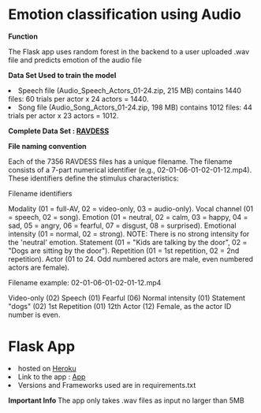 <h1>Emotion classification using Audio</h1>

<b> Function </b>

The Flask app uses random forest in the backend to a user uploaded .wav file and predicts emotion of the audio file


<b> Data Set Used to train the model </b>

<li>Speech file (Audio_Speech_Actors_01-24.zip, 215 MB) contains 1440 files: 60 trials per actor x 24 actors = 1440.</li>
<li>Song file (Audio_Song_Actors_01-24.zip, 198 MB) contains 1012 files: 44 trials per actor x 23 actors = 1012.</li>

<b> Complete Data Set        : <a href="https://zenodo.org/record/1188976#.XSF23-hKiM9">RAVDESS</a> </b>


<b>File naming convention</b>

Each of the 7356 RAVDESS files has a unique filename. The filename consists of a 7-part numerical identifier (e.g., 02-01-06-01-02-01-12.mp4). These identifiers define the stimulus characteristics: 

Filename identifiers 

Modality (01 = full-AV, 02 = video-only, 03 = audio-only).
Vocal channel (01 = speech, 02 = song).
Emotion (01 = neutral, 02 = calm, 03 = happy, 04 = sad, 05 = angry, 06 = fearful, 07 = disgust, 08 = surprised).
Emotional intensity (01 = normal, 02 = strong). NOTE: There is no strong intensity for the 'neutral' emotion.
Statement (01 = "Kids are talking by the door", 02 = "Dogs are sitting by the door").
Repetition (01 = 1st repetition, 02 = 2nd repetition).
Actor (01 to 24. Odd numbered actors are male, even numbered actors are female).

Filename example: 02-01-06-01-02-01-12.mp4 

Video-only (02)
Speech (01)
Fearful (06)
Normal intensity (01)
Statement "dogs" (02)
1st Repetition (01)
12th Actor (12)
Female, as the actor ID number is even.


<h1> Flask App </h1>

<li>hosted on <a href="https://www.heroku.com"> Heroku </a></li>
<li>Link to the app : <a href="https://emo-app.herokuapp.com/">App</a></li>
<li>Versions and Frameworks used are in requirements.txt</li>

<b>Important Info </b>
  The app only takes .wav files as input no larger than 5MB









